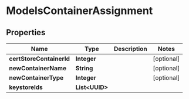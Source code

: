 

# ModelsContainerAssignment


## Properties

| Name | Type | Description | Notes |
|------------ | ------------- | ------------- | -------------|
|**certStoreContainerId** | **Integer** |  |  [optional] |
|**newContainerName** | **String** |  |  [optional] |
|**newContainerType** | **Integer** |  |  [optional] |
|**keystoreIds** | **List&lt;UUID&gt;** |  |  |



